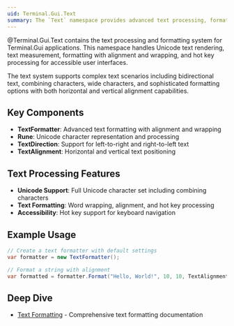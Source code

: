 ```yaml
---
uid: Terminal.Gui.Text
summary: The `Text` namespace provides advanced text processing, formatting, and Unicode handling capabilities.
---
```


@Terminal.Gui.Text contains the text processing and formatting system for Terminal.Gui applications. This namespace handles Unicode text rendering, text measurement, formatting with alignment and wrapping, and hot key processing for accessible user interfaces.

The text system supports complex text scenarios including bidirectional text, combining characters, wide characters, and sophisticated formatting options with both horizontal and vertical alignment capabilities.

## Key Components

- **TextFormatter**: Advanced text formatting with alignment and wrapping
- **Rune**: Unicode character representation and processing
- **TextDirection**: Support for left-to-right and right-to-left text
- **TextAlignment**: Horizontal and vertical text positioning

## Text Processing Features

- **Unicode Support**: Full Unicode character set including combining characters
- **Text Formatting**: Word wrapping, alignment, and hot key processing
- **Accessibility**: Hot key support for keyboard navigation

## Example Usage 

```csharp
// Create a text formatter with default settings
var formatter = new TextFormatter();

// Format a string with alignment
var formatted = formatter.Format("Hello, World!", 10, 10, TextAlignment.Center);
```

## Deep Dive

- [Text Formatting](~/docs/drawing.md) - Comprehensive text formatting documentation
